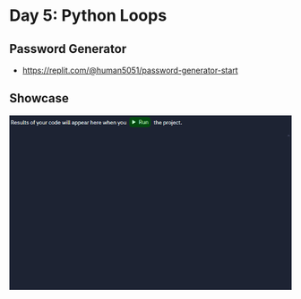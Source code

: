 # Day 5: Python Loops

## Password Generator
- https://replit.com/@human5051/password-generator-start
## Showcase

![Password Generator](password_generator.gif)
